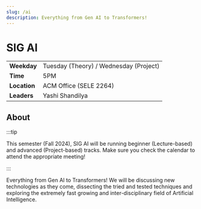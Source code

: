 ```yaml
---
slug: /ai
description: Everything from Gen AI to Transformers!
---
```


# SIG AI

|              |                                           |
| ------------ | ----------------------------------------- |
| **Weekday**  | Tuesday (Theory) / Wednesday (Project)    |
| **Time**     | 5PM                                       |
| **Location** | ACM Office (SELE 2264)                    |
| **Leaders**  | Yashi Shandilya                           |

## About

:::tip

This semester (Fall 2024), SIG AI will be running beginner (Lecture-based) and advanced (Project-based) tracks.
Make sure you check the calendar to attend the appropriate meeting!

:::


Everything from Gen AI to Transformers!
We will be discussing new technologies as they come, dissecting the tried and tested techniques and exploring the extremely fast growing and inter-disciplinary field of Artificial Intelligence.
